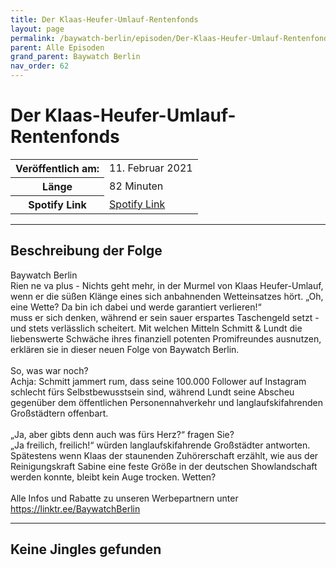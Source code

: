 ```yaml
---
title: Der Klaas-Heufer-Umlauf-Rentenfonds
layout: page
permalink: /baywatch-berlin/episoden/Der-Klaas-Heufer-Umlauf-Rentenfonds
parent: Alle Episoden
grand_parent: Baywatch Berlin
nav_order: 62
---
```


# Der Klaas-Heufer-Umlauf-Rentenfonds
<table class="resp-table dcf-table dcf-table-responsive dcf-table-bordered dcf-table-striped dcf-w-100%">
                    <tbody>
                        <tr>
                            <th scope="row">Veröffentlich am:</th>
                            <td data-label="Veröffentlich am:">11. Februar 2021</td>
                        </tr>
                        <tr>
                            <th scope="row">Länge </th>
                            <td data-label="Länge ">82 Minuten</td>
                        </tr><tr>
                                <th scope="row">Spotify Link</th>
                                <td data-label="Spotify Link"><a href="https://open.spotify.com/episode/1c7CO4eWs5VogWhnX2AvBZ">Spotify Link</a></td>
                            </tr></tbody>
                </table>

***

## Beschreibung der Folge

<div>
Baywatch Berlin <br> Rien ne va plus - Nichts geht mehr, in der Murmel von Klaas Heufer-Umlauf, wenn er die süßen Klänge eines sich anbahnenden Wetteinsatzes hört. „Oh, eine Wette? Da bin ich dabei und werde garantiert verlieren!“  <br> muss er sich denken, während er sein sauer erspartes Taschengeld setzt - und stets verlässlich scheitert. Mit welchen Mitteln Schmitt & Lundt die liebenswerte Schwäche ihres finanziell potenten Promifreundes ausnutzen, erklären sie in dieser neuen Folge von Baywatch Berlin. <br>  <br> So, was war noch?  <br> Achja: Schmitt jammert rum, dass seine 100.000 Follower auf Instagram schlecht fürs Selbstbewusstsein sind, während Lundt seine Abscheu gegenüber dem öffentlichen Personennahverkehr und langlaufskifahrenden Großstädtern offenbart. <br>  <br> „Ja, aber gibts denn auch was fürs Herz?“ fragen Sie? <br> „Ja freilich, freilich!“ würden langlaufskifahrende Großstädter antworten. Spätestens wenn Klaas der staunenden Zuhörerschaft erzählt, wie aus der Reinigungskraft Sabine eine feste Größe in der deutschen Showlandschaft werden konnte, bleibt kein Auge trocken. Wetten? <br>  <br> Alle Infos und Rabatte zu unseren Werbepartnern unter <a href="https://linktr.ee/BaywatchBerlin">https://linktr.ee/BaywatchBerlin</a>  
</div>

***

## Keine Jingles gefunden